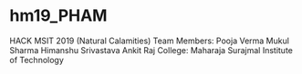 # hm19_PHAM
HACK MSIT 2019 (Natural Calamities)
Team Members:
  Pooja Verma
  Mukul Sharma
  Himanshu Srivastava
  Ankit Raj
College:
  Maharaja Surajmal Institute of Technology
